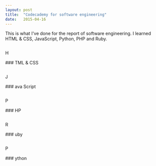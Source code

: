 ```yaml
---
layout: post
title:  "Codecademy for software engineering"
date:   2015-04-16
---
```


<p class="intro"><span class="dropcap">T</span>his is what I've done for the report of software engineering. 
I learned HTML & CSS, JavaScript, Python, PHP and Ruby.

<p><img src="http://i.imgur.com/RrAPjGv.png?1" alt=""></p>
<p class="intro"><span class="dropcap">H</span></p>
### TML & CSS
<p><img src="http://i.imgur.com/QIgQOow.png" alt=""></p>
<p class="intro"><span class="dropcap">J </span></p>
### ava Script
<p><img src="http://i.imgur.com/LisHtUB.png" alt=""></p>
<p class="intro"><span class="dropcap">P</span></p>
### HP
<p><img src="http://i.imgur.com/IzFFRvf.png" alt=""></p>
<p class="intro"><span class="dropcap">R</span></p>
### uby
<p><img src="http://i.imgur.com/drJgqY5.png" alt=""></p>
<p class="intro"><span class="dropcap">P</span></p>
### ython
<p><img src="http://i.imgur.com/dVzq5kn.png" alt=""></p>

